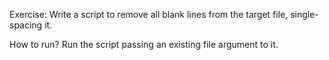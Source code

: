 Exercise:
Write a script to remove all blank lines from the target file, single-spacing it.

How to run?
Run the script passing an existing file argument to it.

